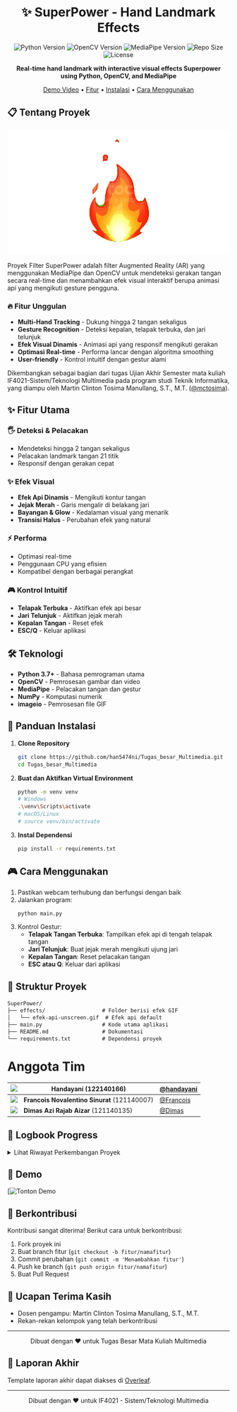 <div align="center">
  <h1>✨ SuperPower - Hand Landmark Effects</h1>
  
  <p align="center">
    <img src="https://img.shields.io/badge/Python-3.7+-blue.svg" alt="Python Version">
    <img src="https://img.shields.io/badge/OpenCV-4.5+-green.svg" alt="OpenCV Version">
    <img src="https://img.shields.io/badge/MediaPipe-0.10+-orange.svg" alt="MediaPipe Version">
    <img src="https://img.shields.io/github/repo-size/han5474ni/Tugas_besar_Multimedia" alt="Repo Size">
    <img src="https://img.shields.io/github/license/han5474ni/Tugas_besar_Multimedia" alt="License">
  </p>
  
  <p><b>Real-time hand landmark with interactive visual effects Superpower using Python, OpenCV, and MediaPipe</b></p>
  
  [Demo Video](https://youtu.be/OW3rP_mNTUo) •
  [Fitur](#-fitur-utama) •
  [Instalasi](#-panduan-instalasi) •
  [Cara Menggunakan](#-cara-menggunakan)
</div>

## 📋 Tentang Proyek

![Demo GIF](https://raw.githubusercontent.com/han5474ni/Tugas_besar_MultiMedia/main/effects/efek-api-unscreen.gif)

Proyek Filter SuperPower adalah filter Augmented Reality (AR) yang menggunakan MediaPipe dan OpenCV untuk mendeteksi gerakan tangan secara real-time dan menambahkan efek visual interaktif berupa animasi api yang mengikuti gesture pengguna. 

### 🔥 Fitur Unggulan
- **Multi-Hand Tracking** - Dukung hingga 2 tangan sekaligus
- **Gesture Recognition** - Deteksi kepalan, telapak terbuka, dan jari telunjuk
- **Efek Visual Dinamis** - Animasi api yang responsif mengikuti gerakan
- **Optimasi Real-time** - Performa lancar dengan algoritma smoothing
- **User-friendly** - Kontrol intuitif dengan gestur alami

Dikembangkan sebagai bagian dari tugas Ujian Akhir Semester mata kuliah IF4021-Sistem/Teknologi Multimedia pada program studi Teknik Informatika, yang diampu oleh Martin Clinton Tosima Manullang, S.T., M.T. ([@mctosima](https://github.com/mctosima)).

## ✨ Fitur Utama

### 🖐️ Deteksi & Pelacakan
- Mendeteksi hingga 2 tangan sekaligus
- Pelacakan landmark tangan 21 titik
- Responsif dengan gerakan cepat

### ✨ Efek Visual
- **Efek Api Dinamis** - Mengikuti kontur tangan
- **Jejak Merah** - Garis mengalir di belakang jari
- **Bayangan & Glow** - Kedalaman visual yang menarik
- **Transisi Halus** - Perubahan efek yang natural

### ⚡ Performa
- Optimasi real-time
- Penggunaan CPU yang efisien
- Kompatibel dengan berbagai perangkat

### 🎮 Kontrol Intuitif
- **Telapak Terbuka** - Aktifkan efek api besar
- **Jari Telunjuk** - Aktifkan jejak merah
- **Kepalan Tangan** - Reset efek
- **ESC/Q** - Keluar aplikasi

## 🛠️ Teknologi

- **Python 3.7+** - Bahasa pemrograman utama
- **OpenCV** - Pemrosesan gambar dan video
- **MediaPipe** - Pelacakan tangan dan gestur
- **NumPy** - Komputasi numerik
- **imageio** - Pemrosesan file GIF

## 🚀 Panduan Instalasi

1. **Clone Repository**
   ```bash
   git clone https://github.com/han5474ni/Tugas_besar_Multimedia.git
   cd Tugas_besar_Multimedia
   ```

2. **Buat dan Aktifkan Virtual Environment**
   ```bash
   python -m venv venv
   # Windows
   .\venv\Scripts\activate
   # macOS/Linux
   # source venv/bin/activate
   ```

3. **Instal Dependensi**
   ```bash
   pip install -r requirements.txt
   ```

## 🎮 Cara Menggunakan

1. Pastikan webcam terhubung dan berfungsi dengan baik
2. Jalankan program:
   ```bash
   python main.py
   ```
3. Kontrol Gestur:
   - **Telapak Tangan Terbuka**: Tampilkan efek api di tengah telapak tangan
   - **Jari Telunjuk**: Buat jejak merah mengikuti ujung jari
   - **Kepalan Tangan**: Reset pelacakan tangan
   - **ESC atau Q**: Keluar dari aplikasi

## 📁 Struktur Proyek

```
SuperPower/
├── effects/                  # Folder berisi efek GIF
│   └── efek-api-unscreen.gif  # Efek api default
├── main.py                   # Kode utama aplikasi
├── README.md                 # Dokumentasi
└── requirements.txt          # Dependensi proyek
```


# Anggota Tim
| <img src="https://ik.imagekit.io/fliiaytbv/Cuplikan%20layar%202025-05-08%20111417.png?updatedAt=1746678657462" width="40"/> | **Handayani** (122140166) | [@handayani](https://github.com/han5474ni) |
|------------------------------------|----------------------------------|--------------------------------------|
| <img src="https://github.com/user-attachments/assets/e6e42d96-1efe-4c66-89ae-a4e16cb57a2e" width="40"/> | **Francois Novalentino Sinurat** (121140007) | [@Francois](https://github.com/FrancoisSinurat) |
| <img src="https://github.com/user-attachments/assets/f9e81343-d8f8-4783-96e3-c316d81795c5" width="40"/> | **Dimas Azi Rajab Aizar** (121140135) | [@Dimas](https://github.com/DimasAzi24) |


## 📅 Logbook Progress

<details>
<summary>Lihat Riwayat Perkembangan Proyek</summary>

| Minggu | Tanggal       | Progress |
|--------|---------------|----------|
| 1 | 24/04/2025 | • Inisialisasi proyek<br>• Penyusunan rencana pengembangan |
| 2 | 25/04/2025 | • Riset teknologi<br>• Pengumpulan referensi proyek serupa <br>• https://vt.tiktok.com/ZSrvavKEX/ |
| 3 | 02/05/2025 | • Implementasi deteksi tangan real-time<br>• Integrasi efek api dasar<br>• Pembuatan UI kontrol |
| 4 | 08/05/2025 | • Pembuatan template laporan<br>• Dokumentasi kode |
| 5 | 21/05/2025 | • Optimasi kode<br>• Perbaikan bug |
| 6 | 30/05/2025 | • Penyusunan laporan<br>• Pengujian performa |
| 7 | 31/05/2025 | • Implementasi Finger Trail System<br>• Finalisasi laporan |

</details>

## 🎥 Demo

[![Tonton Demo](https://youtu.be/OW3rP_mNTUo)

## 🤝 Berkontribusi

Kontribusi sangat diterima! Berikut cara untuk berkontribusi:

1. Fork proyek ini
2. Buat branch fitur (`git checkout -b fitur/namafitur`)
3. Commit perubahan (`git commit -m 'Menambahkan fitur'`)
4. Push ke branch (`git push origin fitur/namafitur`)
5. Buat Pull Request

## 🙏 Ucapan Terima Kasih

- Dosen pengampu: Martin Clinton Tosima Manullang, S.T., M.T.
- Rekan-rekan kelompok yang telah berkontribusi

---

<div align="center">
  Dibuat dengan ❤️ untuk Tugas Besar Mata Kuliah Multimedia
</div>

## 📝 Laporan Akhir

Template laporan akhir dapat diakses di [Overleaf](https://www.overleaf.com/7171988215mcwqvnjyscxm#abf677).

---
<div align="center">
  Dibuat dengan ❤️ untuk IF4021 - Sistem/Teknologi Multimedia
</div>


